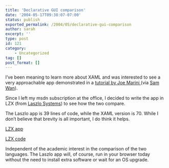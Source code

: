```yaml
---
title: 'Declarative GUI comparison'
date: '2004-05-17T09:38:07-07:00'
status: publish
exported_permalink: /2004/05/declarative-gui-comparison
author: sarah
excerpt: ''
type: post
id: 121
category:
    - Uncategorized
tag: []
post_format: []
---
```

I’ve been meaning to learn more about XAML and was interested to see a very approachable app demonstrated in a [tutorial by Joe Marini ](http://www.joemarini.com/tutorials/tutorialpages/amazonwishwatch.php)(via [Sam Wan](http://www.samuelwan.com/information/archives/000203.html)).

Since I left my msdn subscription at the office, I decided to write the app in LZX (from [Laszlo Systems](http://www.laszlosystems.com/)) to see how the two compare.

The Laszlo app is 39 lines of code, while the XAML version is 70. While I don’t believe that brevity is all important, I do think it helps.

[LZX app](http://www.mylaszlo.com/lps-2.1/metasarah/wishwatch/wishwatch.lzx?lzt=html)

[LZX code](http://www.mylaszlo.com/lps-2.1/lz-utils/viewer/viewer.jsp?file=/metasarah/wishwatch/wishwatch.lzx)

Independent of the academic interest in the comparison of the two languages. The Laszlo app will, of course, run in your browser today without the need to install extra software or wait for an OS upgrade.